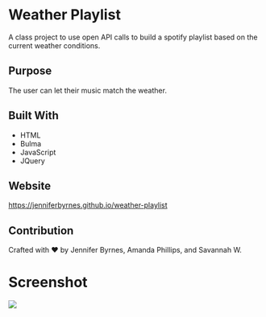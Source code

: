 # Weather Playlist
A class project to use open API calls to build a spotify playlist based on the current weather conditions.

## Purpose
The user can let their music match the weather. 

## Built With
* HTML
* Bulma
* JavaScript
* JQuery

## Website
https://jenniferbyrnes.github.io/weather-playlist

## Contribution
Crafted with ❤️ by Jennifer Byrnes, Amanda Phillips, and Savannah W.

# Screenshot
<img src="./assets/images/WeatherDashboardScreenshot.png">